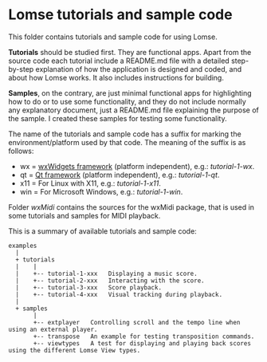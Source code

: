 # Lomse tutorials and sample code

This folder contains tutorials and sample code for using Lomse.

**Tutorials** should be studied first. They are functional apps. Apart from the source code each tutorial include a README.md file with a detailed step-by-step explanation of how the application is designed and coded, and about how Lomse works. It also includes instructions for building.

**Samples**, on the contrary, are just minimal functional apps for highlighting how to do or to use some functionality, and they do not include normally any explanatory document, just a README.md file explaining the purpose of the sample. I created these samples for testing some functionality.

The name of the tutorials and sample code has a suffix for marking the environment/platform used by that code. The meaning of the suffix is as follows:
- wx = [wxWidgets framework](https://www.wxwidgets.org/) (platform independent), e.g.: *tutorial-1-wx*.
- qt = [Qt framework](https://www.qt.io/) (platform independent), e.g.: *tutorial-1-qt*.
- x11 = For Linux with X11, e.g.: *tutorial-1-x11*.
- win = For Microsoft Windows, e.g.: *tutorial-1-win*.

Folder *wxMidi* contains the sources for the wxMidi package, that is used in some tutorials and samples for MIDI playback.

This is a summary of available tutorials and sample code:
```
examples
  |
  + tutorials
  |    |
  |    +-- tutorial-1-xxx   Displaying a music score. 
  |    +-- tutorial-2-xxx   Interacting with the score. 
  |    +-- tutorial-3-xxx   Score playback.
  |    +-- tutorial-4-xxx   Visual tracking during playback.
  |
  + samples
       |
       +-- extplayer   Controlling scroll and the tempo line when using an external player.
       +-- transpose   An example for testing transposition commands.
       +-- viewtypes   A test for displaying and playing back scores using the different Lomse View types.
```


